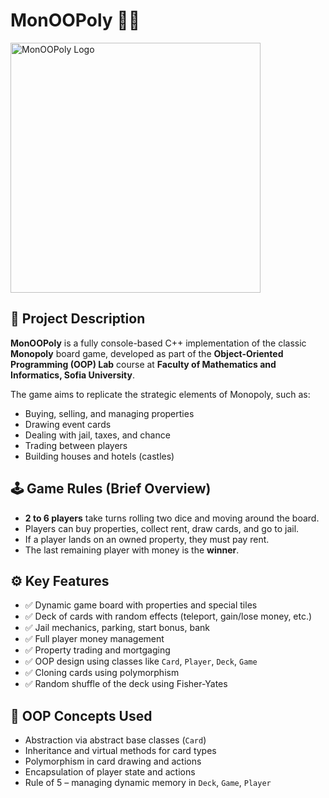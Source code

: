 # MonOOPoly 🎲💼

<img src="assets/monoopoly_logo.png" alt="MonOOPoly Logo" width="400"/>

## 📌 Project Description

**MonOOPoly** is a fully console-based C++ implementation of the classic **Monopoly** board game, developed as part of the **Object-Oriented Programming (OOP) Lab** course at **Faculty of Mathematics and Informatics, Sofia University**.

The game aims to replicate the strategic elements of Monopoly, such as:
- Buying, selling, and managing properties
- Drawing event cards
- Dealing with jail, taxes, and chance
- Trading between players
- Building houses and hotels (castles)

## 🕹️ Game Rules (Brief Overview)

- **2 to 6 players** take turns rolling two dice and moving around the board.
- Players can buy properties, collect rent, draw cards, and go to jail.
- If a player lands on an owned property, they must pay rent.
- The last remaining player with money is the **winner**.

## ⚙️ Key Features

- ✅ Dynamic game board with properties and special tiles
- ✅ Deck of cards with random effects (teleport, gain/lose money, etc.)
- ✅ Jail mechanics, parking, start bonus, bank
- ✅ Full player money management
- ✅ Property trading and mortgaging
- ✅ OOP design using classes like `Card`, `Player`, `Deck`, `Game`
- ✅ Cloning cards using polymorphism
- ✅ Random shuffle of the deck using Fisher-Yates

## 🧠 OOP Concepts Used

- Abstraction via abstract base classes (`Card`)
- Inheritance and virtual methods for card types
- Polymorphism in card drawing and actions
- Encapsulation of player state and actions
- Rule of 5 – managing dynamic memory in `Deck`, `Game`, `Player`
